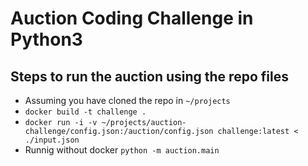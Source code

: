 # Auction Coding Challenge in Python3

## Steps to run the auction using the repo files

* Assuming you have cloned the repo in `~/projects`
* `docker build -t challenge .`
* `docker run -i -v ~/projects/auction-challenge/config.json:/auction/config.json challenge:latest < ./input.json`
* Runnig without docker `python -m auction.main`